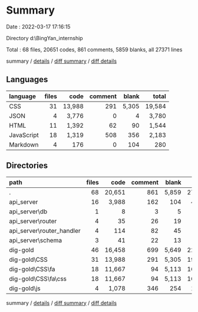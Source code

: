 # Summary

Date : 2022-03-17 17:16:15

Directory d:\BingYan_internship

Total : 68 files,  20651 codes, 861 comments, 5859 blanks, all 27371 lines

summary / [details](details.md) / [diff summary](diff.md) / [diff details](diff-details.md)

## Languages
| language | files | code | comment | blank | total |
| :--- | ---: | ---: | ---: | ---: | ---: |
| CSS | 31 | 13,988 | 291 | 5,305 | 19,584 |
| JSON | 4 | 3,776 | 0 | 4 | 3,780 |
| HTML | 11 | 1,392 | 62 | 90 | 1,544 |
| JavaScript | 18 | 1,319 | 508 | 356 | 2,183 |
| Markdown | 4 | 176 | 0 | 104 | 280 |

## Directories
| path | files | code | comment | blank | total |
| :--- | ---: | ---: | ---: | ---: | ---: |
| . | 68 | 20,651 | 861 | 5,859 | 27,371 |
| api_server | 16 | 3,988 | 162 | 104 | 4,254 |
| api_server\db | 1 | 8 | 3 | 5 | 16 |
| api_server\router | 4 | 35 | 26 | 19 | 80 |
| api_server\router_handler | 4 | 114 | 82 | 45 | 241 |
| api_server\schema | 3 | 41 | 22 | 13 | 76 |
| dig-gold | 46 | 16,458 | 699 | 5,649 | 22,806 |
| dig-gold\CSS | 31 | 13,988 | 291 | 5,305 | 19,584 |
| dig-gold\CSS\fa | 18 | 11,667 | 94 | 5,113 | 16,874 |
| dig-gold\CSS\fa\css | 18 | 11,667 | 94 | 5,113 | 16,874 |
| dig-gold\js | 4 | 1,078 | 346 | 254 | 1,678 |

summary / [details](details.md) / [diff summary](diff.md) / [diff details](diff-details.md)